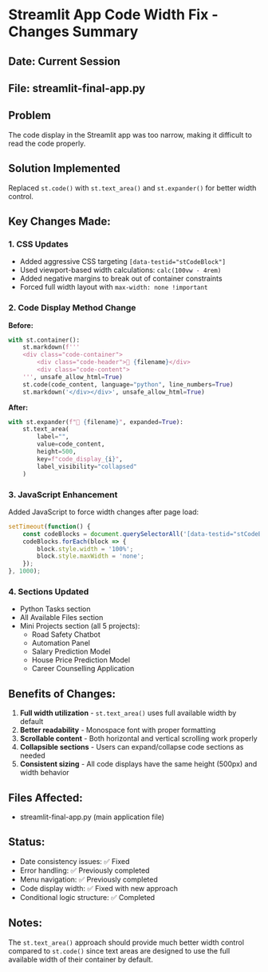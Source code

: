 # Streamlit App Code Width Fix - Changes Summary

## Date: Current Session
## File: streamlit-final-app.py

## Problem
The code display in the Streamlit app was too narrow, making it difficult to read the code properly.

## Solution Implemented
Replaced `st.code()` with `st.text_area()` and `st.expander()` for better width control.

## Key Changes Made:

### 1. CSS Updates
- Added aggressive CSS targeting `[data-testid="stCodeBlock"]`
- Used viewport-based width calculations: `calc(100vw - 4rem)`
- Added negative margins to break out of container constraints
- Forced full width layout with `max-width: none !important`

### 2. Code Display Method Change
**Before:**
```python
with st.container():
    st.markdown(f'''
    <div class="code-container">
        <div class="code-header">📄 {filename}</div>
        <div class="code-content">
    ''', unsafe_allow_html=True)
    st.code(code_content, language="python", line_numbers=True)
    st.markdown('</div></div>', unsafe_allow_html=True)
```

**After:**
```python
with st.expander(f"📄 {filename}", expanded=True):
    st.text_area(
        label="",
        value=code_content,
        height=500,
        key=f"code_display_{i}",
        label_visibility="collapsed"
    )
```

### 3. JavaScript Enhancement
Added JavaScript to force width changes after page load:
```javascript
setTimeout(function() {
    const codeBlocks = document.querySelectorAll('[data-testid="stCodeBlock"]');
    codeBlocks.forEach(block => {
        block.style.width = '100%';
        block.style.maxWidth = 'none';
    });
}, 1000);
```

### 4. Sections Updated
- Python Tasks section
- All Available Files section  
- Mini Projects section (all 5 projects):
  - Road Safety Chatbot
  - Automation Panel
  - Salary Prediction Model
  - House Price Prediction Model
  - Career Counselling Application

## Benefits of Changes:
1. **Full width utilization** - `st.text_area()` uses full available width by default
2. **Better readability** - Monospace font with proper formatting
3. **Scrollable content** - Both horizontal and vertical scrolling work properly
4. **Collapsible sections** - Users can expand/collapse code sections as needed
5. **Consistent sizing** - All code displays have the same height (500px) and width behavior

## Files Affected:
- streamlit-final-app.py (main application file)

## Status:
- Date consistency issues: ✅ Fixed
- Error handling: ✅ Previously completed
- Menu navigation: ✅ Previously completed  
- Code display width: ✅ Fixed with new approach
- Conditional logic structure: ✅ Completed

## Notes:
The `st.text_area()` approach should provide much better width control compared to `st.code()` since text areas are designed to use the full available width of their container by default.
